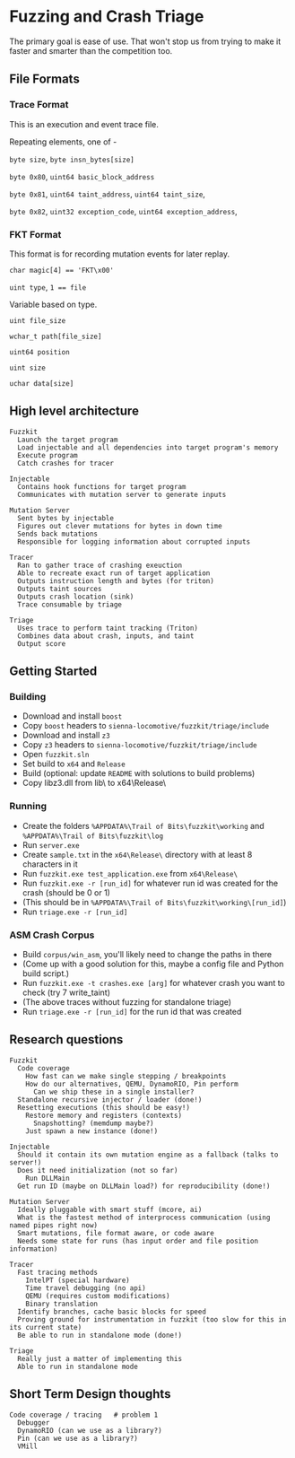 # Fuzzing and Crash Triage

The primary goal is ease of use. That won't stop us from trying to make it faster and smarter than the competition too.

## File Formats

### Trace Format

This is an execution and event trace file.

Repeating elements, one of -

`byte size`, `byte insn_bytes[size]`

`byte 0x80`, `uint64 basic_block_address`

`byte 0x81`, `uint64 taint_address`, `uint64 taint_size`,

`byte 0x82`, `uint32 exception_code`, `uint64 exception_address`,

### FKT Format

This format is for recording mutation events for later replay.

`char magic[4] == 'FKT\x00'`

`uint type`, `1 == file`

Variable based on type.

`uint file_size`

`wchar_t path[file_size]`

`uint64 position`

`uint size`

`uchar data[size]`


## High level architecture

```
Fuzzkit
  Launch the target program
  Load injectable and all dependencies into target program's memory
  Execute program
  Catch crashes for tracer

Injectable
  Contains hook functions for target program
  Communicates with mutation server to generate inputs

Mutation Server
  Sent bytes by injectable
  Figures out clever mutations for bytes in down time
  Sends back mutations
  Responsible for logging information about corrupted inputs

Tracer
  Ran to gather trace of crashing exeuction
  Able to recreate exact run of target application
  Outputs instruction length and bytes (for triton)
  Outputs taint sources 
  Outputs crash location (sink)
  Trace consumable by triage 

Triage
  Uses trace to perform taint tracking (Triton)
  Combines data about crash, inputs, and taint 
  Output score
```

## Getting Started

### Building 

* Download and install `boost`
* Copy `boost` headers to `sienna-locomotive/fuzzkit/triage/include`
* Download and install `z3`
* Copy `z3` headers to `sienna-locomotive/fuzzkit/triage/include`
* Open `fuzzkit.sln`
* Set build to `x64` and `Release`
* Build (optional: update `README` with solutions to build problems)
* Copy libz3.dll from lib\ to x64\Release\

### Running

* Create the folders `%APPDATA%\Trail of Bits\fuzzkit\working` and `%APPDATA%\Trail of Bits\fuzzkit\log`
* Run `server.exe`
* Create `sample.txt` in the `x64\Release\` directory with at least 8 characters in it
* Run `fuzzkit.exe test_application.exe` from `x64\Release\`
* Run `fuzzkit.exe -r [run_id]` for whatever run id was created for the crash (should be 0 or 1) 
* (This should be in `%APPDATA%\Trail of Bits\fuzzkit\working\[run_id]`)
* Run `triage.exe -r [run_id]` 

### ASM Crash Corpus

* Build `corpus/win_asm`, you'll likely need to change the paths in there
* (Come up with a good solution for this, maybe a config file and Python build script.)
* Run `fuzzkit.exe -t crashes.exe [arg]` for whatever crash you want to check (try 7 write_taint)
* (The above traces without fuzzing for standalone triage)
* Run `triage.exe -r [run_id]` for the run id that was created

## Research questions

```
Fuzzkit
  Code coverage
    How fast can we make single stepping / breakpoints
    How do our alternatives, QEMU, DynamoRIO, Pin perform
      Can we ship these in a single installer?
  Standalone recursive injector / loader (done!)
  Resetting executions (this should be easy!)
    Restore memory and registers (contexts)
      Snapshotting? (memdump maybe?)
    Just spawn a new instance (done!)

Injectable
  Should it contain its own mutation engine as a fallback (talks to server!)
  Does it need initialization (not so far) 
    Run DLLMain
  Get run ID (maybe on DLLMain load?) for reproducibility (done!)

Mutation Server
  Ideally pluggable with smart stuff (mcore, ai)
  What is the fastest method of interprocess communication (using named pipes right now)
  Smart mutations, file format aware, or code aware
  Needs some state for runs (has input order and file position information)

Tracer
  Fast tracing methods
    IntelPT (special hardware)
    Time travel debugging (no api)
    QEMU (requires custom modifications)
    Binary translation
  Identify branches, cache basic blocks for speed
  Proving ground for instrumentation in fuzzkit (too slow for this in its current state)
  Be able to run in standalone mode (done!)

Triage
  Really just a matter of implementing this
  Able to run in standalone mode
```

## Short Term Design thoughts

```
Code coverage / tracing   # problem 1
  Debugger
  DynamoRIO (can we use as a library?)
  Pin (can we use as a library?)
  VMill
```

